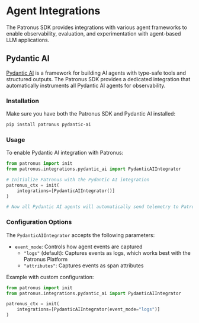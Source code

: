 # Agent Integrations

The Patronus SDK provides integrations with various agent frameworks to enable observability, evaluation, and experimentation with agent-based LLM applications.

## Pydantic AI

[Pydantic AI](https://ai.pydantic.dev/) is a framework for building AI agents with type-safe tools and structured outputs. The Patronus SDK provides a dedicated integration that automatically instruments all Pydantic AI agents for observability.

### Installation

Make sure you have both the Patronus SDK and Pydantic AI installed:

```bash
pip install patronus pydantic-ai

```

### Usage

To enable Pydantic AI integration with Patronus:

```python
from patronus import init
from patronus.integrations.pydantic_ai import PydanticAIIntegrator

# Initialize Patronus with the Pydantic AI integration
patronus_ctx = init(
    integrations=[PydanticAIIntegrator()]
)

# Now all Pydantic AI agents will automatically send telemetry to Patronus

```

### Configuration Options

The `PydanticAIIntegrator` accepts the following parameters:

- `event_mode`: Controls how agent events are captured
  - `"logs"` (default): Captures events as logs, which works best with the Patronus Platform
  - `"attributes"`: Captures events as span attributes

Example with custom configuration:

```python
from patronus import init
from patronus.integrations.pydantic_ai import PydanticAIIntegrator

patronus_ctx = init(
    integrations=[PydanticAIIntegrator(event_mode="logs")]
)

```
